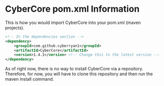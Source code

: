
# CyberCore pom.xml Information

This is how you would import CyberCore into your pom.xml (maven projects).

```xml
<!-- In the dependencies section -->
<dependency>
    <groupId>com.github.cyberryan1</groupId>
    <artifactId>CyberCore</artifactId>
    <version>1.4.1</version> <!-- Change this to the latest version -->
</dependency>
```

As of right now, there is no way to install CyberCore via a repository.
Therefore, for now, you will have to clone this repository and then run
the maven install command.